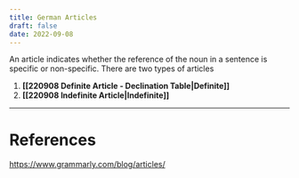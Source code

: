 ```yaml
---
title: German Articles
draft: false
date: 2022-09-08
---
```


An article indicates whether the reference of the noun in a sentence is specific or non-specific. 
There are two types of articles 
1. **[[220908 Definite Article - Declination Table|Definite]]**
2. **[[220908 Indefinite Article|Indefinite]]**




---
# References
https://www.grammarly.com/blog/articles/